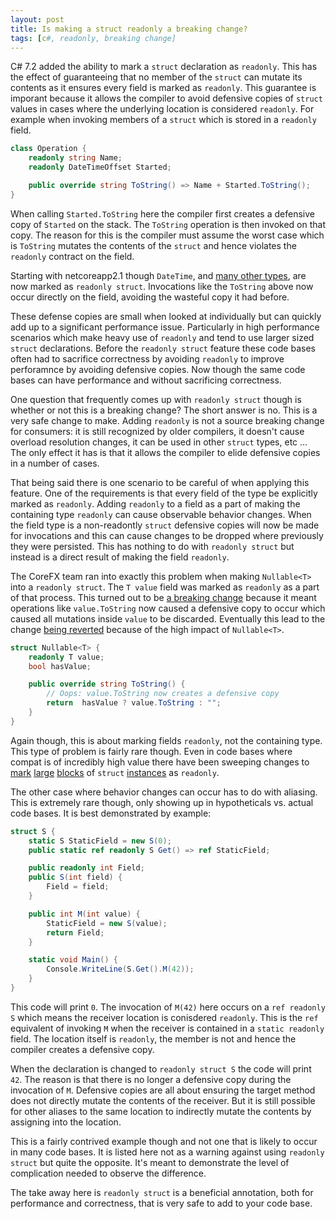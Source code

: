 ```yaml
---
layout: post
title: Is making a struct readonly a breaking change?
tags: [c#, readonly, breaking change]
---
```


C# 7.2 added the ability to mark a `struct` declaration as `readonly`. This has the effect of guaranteeing that no 
member of the `struct` can mutate its contents as it ensures every field is marked as `readonly`. This guarantee is 
imporant because it allows the compiler to avoid defensive copies of `struct` values in cases where the underlying 
location is considered `readonly`. For example when invoking members of a `struct` which is stored in a 
`readonly` field. 

``` csharp
class Operation { 
    readonly string Name;
    readonly DateTimeOffset Started;

    public override string ToString() => Name + Started.ToString();
}
```

When calling `Started.ToString` here the compiler first creates a defensive copy of `Started` on the stack. The 
`ToString` operation is then invoked on that copy. The reason for this is the compiler must assume the worst case
which is `ToString` mutates the contents of the `struct` and hence violates the `readonly` contract on the field. 

Starting with netcoreapp2.1 though `DateTime`, and [many other types](https://github.com/dotnet/corefx/pull/24997),
are now marked as `readonly struct`. Invocations like the `ToString` above now occur directly on the field, avoiding
the wasteful copy it had before. 

These defense copies are small when looked at individually but can quickly add up to a significant performance issue. 
Particularly in high performance scenarios which make heavy use of `readonly` and tend to use larger sized `struct` 
declarations. Before the `readonly struct` feature these code bases often had to sacrifice correctness by avoiding
`readonly` to improve perforamnce by avoiding defensive copies. Now though the same code bases can have performance 
and without sacrificing correctness.

One question that frequently comes up with `readonly struct` though is whether or not this is a breaking change? The 
short answer is no. This is a very safe change to make. Adding `readonly` is not a source breaking change for 
consumers: it is still recognized by older compilers, it doesn't cause overload resolution changes, it can be used in 
other `struct` types, etc ... The only effect it has is that it allows the compiler to elide defensive copies in a
number of cases.

That being said there is one scenario to be careful of when applying this feature. One of the requirements is that every 
field of the type be explicitly marked as `readonly`. Adding `readonly` to a field as a part of making the containing
type `readonly` can cause observable behavior changes. When the field type is a non-readontly `struct` defensive copies 
will now be made for invocations and this can cause changes to be dropped where previously they were persisted. This 
has nothing to do with `readonly struct` but instead is a direct result of making the field `readonly`.

The CoreFX team ran into exactly this problem when making `Nullable<T>` into a `readonly struct`. The `T value` field 
was marked as `readonly` as a part of that process. This turned out to be 
[a breaking change](https://github.com/dotnet/corefx/pull/24997#issuecomment-346523578) because it meant operations 
like `value.ToString` now caused a defensive copy to occur which caused all mutations inside `value` to be discarded.
Eventually this lead to the change [being reverted](https://github.com/dotnet/coreclr/pull/15198) because of the high
impact of `Nullable<T>`. 

``` csharp
struct Nullable<T> { 
    readonly T value;
    bool hasValue;

    public override string ToString() {
        // Oops: value.ToString now creates a defensive copy
        return  hasValue ? value.ToString : "";
    }
}
```

Again though, this is about marking fields `readonly`, not the containing type. This type of problem is fairly rare
though. Even in code bases where compat is of incredibly high value there have been sweeping changes to 
[mark](https://github.com/dotnet/roslyn/pull/34478) [large](https://github.com/dotnet/corefx/pull/24997)
[blocks](https://github.com/dotnet/coreclr/pull/14789) of `struct` 
[instances](https://github.com/dotnet/corert/pull/4855) as `readonly`. 

The other case where behavior changes can occur has to do with aliasing. This is extremely rare though, only showing 
up in hypotheticals vs. actual code bases. It is best demonstrated by example:

``` csharp
struct S { 
    static S StaticField = new S(0);
    public static ref readonly S Get() => ref StaticField;

    public readonly int Field;
    public S(int field) {
        Field = field;
    }

    public int M(int value) {
        StaticField = new S(value);
        return Field;
    }

    static void Main() {
        Console.WriteLine(S.Get().M(42));
    }
}
```

This code will print `0`. The invocation of `M(42)` here occurs on a `ref readonly S` which means the receiver location
is conisdered `readonly`. This is the `ref` equivalent of invoking `M` when the receiver is contained in a 
`static readonly` field. The location itself is `readonly`, the member is not and hence the compiler creates a 
defensive copy. 

When the declaration is changed to `readonly struct S` the code will print `42`. The reason is that there is no longer
a defensive copy during the invocation of `M`. Defensive copies are all about ensuring the target method does not 
directly mutate the contents of the receiver. But it is still possible for other aliases to the same location to 
indirectly mutate the contents by assigning into the location.

This is a fairly contrived example though and not one that is likely to occur in many code bases. It is listed here 
not as a warning against using `readonly struct` but quite the opposite. It's meant to demonstrate the level of 
complication needed to observe the difference.

The take away here is `readonly struct` is a beneficial annotation, both for performance and correctness, that is 
very safe to add to your code base.